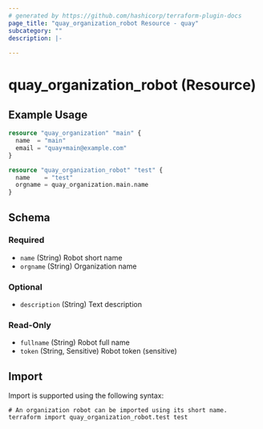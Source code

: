 ```yaml
---
# generated by https://github.com/hashicorp/terraform-plugin-docs
page_title: "quay_organization_robot Resource - quay"
subcategory: ""
description: |-
  
---
```


# quay_organization_robot (Resource)



## Example Usage

```terraform
resource "quay_organization" "main" {
  name  = "main"
  email = "quay+main@example.com"
}

resource "quay_organization_robot" "test" {
  name    = "test"
  orgname = quay_organization.main.name
}
```

<!-- schema generated by tfplugindocs -->
## Schema

### Required

- `name` (String) Robot short name
- `orgname` (String) Organization name

### Optional

- `description` (String) Text description

### Read-Only

- `fullname` (String) Robot full name
- `token` (String, Sensitive) Robot token (sensitive)

## Import

Import is supported using the following syntax:

```shell
# An organization robot can be imported using its short name.
terraform import quay_organization_robot.test test
```
